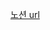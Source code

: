 [노션 url](https://perpetual-boar-23b.notion.site/22c5e225ddce80cba9ded66999edd1b3?v=22c5e225ddce8001a2eb000cd81b11fa)
